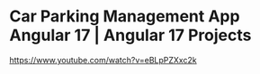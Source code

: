 # Car Parking Management App Angular 17 | Angular 17 Projects

https://www.youtube.com/watch?v=eBLpPZXxc2k
